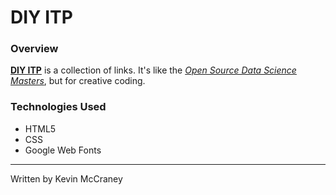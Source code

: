 # DIY ITP
### Overview

[**DIY ITP**](http://kevinrmccraney.github.io/DIYITP/) is a collection of links. It's like the [*Open Source Data Science Masters*](http://datasciencemasters.org), but for creative coding.

### Technologies Used

* HTML5
* CSS
* Google Web Fonts

***
Written by Kevin McCraney